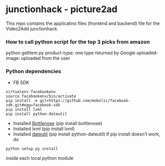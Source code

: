 # junctionhack - picture2ad

This repo contains the applicatino files (frontend and backend) file for the Video2Add junctionhack.

### How to call python script for the top 3 picks from amazon
python getItem.py <Product-type> <Uploaded-image>
product-type: one type returned by Google 
uploaded-image: uploaded from the user 

### Python dependencies 
* FB SDK
```
virtualenv facebookenv
source facebookenv/bin/activate
pip install -e git+https://github.com/mobolic/facebook-sdk.git#egg=facebook-sdk
pip install lxml
pip install python-dateutil
```

* Installed [Bottlenose](https://github.com/lionheart/bottlenose) (pip install bottlenose)
* Installed lxml (pip install lxml)
* Installed [dateutil](http://labix.org/python-dateutil) (pip install python-dateutil)
If pip install doesn't work, do 
```
python setup.py install
```
inside each local python module


